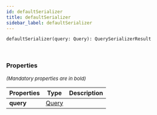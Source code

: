 ```yaml
---
id: defaultSerializer
title: defaultSerializer
sidebar_label: defaultSerializer
---
```


```tsx
defaultSerializer(query: Query): QuerySerializerResult
```
<br/>



### Properties

<font size="2"><i>(Mandatory properties are in bold)</i></font>

| Properties | Type | Description |
| --------- | ---- | ----------- |
| **query** | [Query](/framework-api/interfaces/Query.md) |  |
